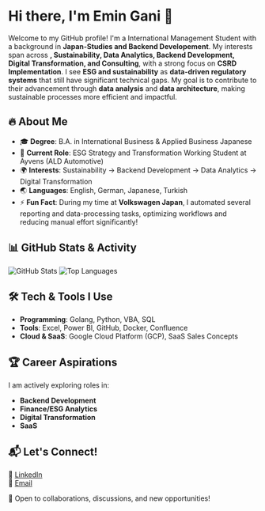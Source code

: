 # Hi there, I'm Emin Gani 👋

Welcome to my GitHub profile! I'm a International Management Student with a background in **Japan-Studies and Backend Developement**. My interests span across **, Sustainability, Data Analytics, Backend Development, Digital Transformation, and Consulting**, with a strong focus on **CSRD Implementation**. I see **ESG and sustainability** as **data-driven regulatory systems** that still have significant technical gaps. My goal is to contribute to their advancement through **data analysis** and **data architecture**, making sustainable processes more efficient and impactful.


## 🔥 About Me
- 🎓 **Degree**: B.A. in International Business & Applied Business Japanese
- 💼 **Current Role**: ESG Strategy and Transformation Working Student at Ayvens (ALD Automotive)
- 🌍 **Interests**: Sustainability → Backend Development → Data Analytics → Digital Transformation
- 🌏 **Languages**: English, German, Japanese, Turkish
- ⚡ **Fun Fact**: During my time at **Volkswagen Japan**, I automated several reporting and data-processing tasks, optimizing workflows and reducing manual effort significantly!

## 📊 GitHub Stats & Activity
![GitHub Stats](https://github-readme-stats.vercel.app/api?username=Plymouther&show_icons=true&theme=radical)
![Top Languages](https://github-readme-stats.vercel.app/api/top-langs/?username=Plymouther&layout=compact&theme=radical)

## 🛠️ Tech & Tools I Use
- **Programming**: Golang, Python, VBA, SQL
- **Tools**: Excel, Power BI, GitHub, Docker, Confluence
- **Cloud & SaaS**: Google Cloud Platform (GCP), SaaS Sales Concepts

## 🏆 Career Aspirations
I am actively exploring roles in:
- **Backend Development**
- **Finance/ESG Analytics**
- **Digital Transformation**
- **SaaS**

## 📬 Let's Connect!
💼 [LinkedIn](https://www.linkedin.com/in/emin-gani-1623b3236)  
📧 [Email](mailto:gani.emin.bewerbungen@hotmail.com)  

🚀 Open to collaborations, discussions, and new opportunities!
